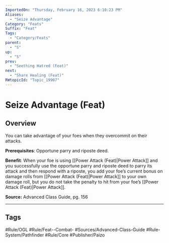 ```yaml
---
ImportedOn: "Thursday, February 16, 2023 6:10:23 PM"
Aliases:
  - "Seize Advantage"
Category: "Feats"
Suffix: "Feat"
Tags:
  - "Category/Feats"
parent:
  - "S"
up:
  - "S"
prev:
  - "Seething Hatred (Feat)"
next:
  - "Share Healing (Feat)"
RWtopicId: "Topic_19907"
---
```

# Seize Advantage (Feat)
## Overview
You can take advantage of your foes when they overcommit on their attacks.

**Prerequisites**: Opportune parry and riposte deed.

**Benefit**: When your foe is using [[Power Attack (Feat)|Power Attack]] and you successfully use the opportune parry and riposte deed to parry its attack and then respond with a riposte, you add your foe’s current bonus on damage rolls from [[Power Attack (Feat)|Power Attack]] to your own damage roll, but you do not take the penalty to hit from your foe’s [[Power Attack (Feat)|Power Attack]].

**Source:** Advanced Class Guide, pg. 156


---
## Tags
#Rule/OGL #Rule/Feat--Combat- #Sources/Advanced-Class-Guide #Rule-System/Pathfinder #Rule/Core #Publisher/Paizo

